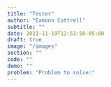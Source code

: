 ```yaml
---
title: "Tester"
author: "Eamonn Cottrell"
subtitle: ""
date: 2021-11-19T12:53:50-05:00
draft: true
image: "/images"
section: ""
code: ""
demo: ""
problem: "Problem to solve:"
---
```


